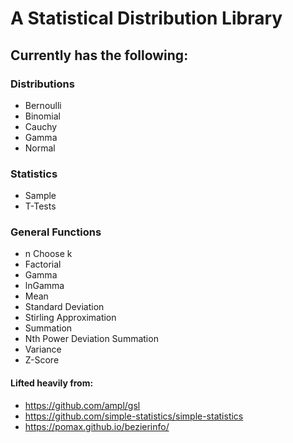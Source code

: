 # A Statistical Distribution Library

## Currently has the following:

### Distributions

- Bernoulli
- Binomial
- Cauchy
- Gamma
- Normal

### Statistics

- Sample
- T-Tests

### General Functions

- n Choose k
- Factorial
- Gamma
- lnGamma
- Mean
- Standard Deviation
- Stirling Approximation
- Summation
- Nth Power Deviation Summation
- Variance
- Z-Score

#### Lifted heavily from:

- https://github.com/ampl/gsl
- https://github.com/simple-statistics/simple-statistics
- https://pomax.github.io/bezierinfo/
